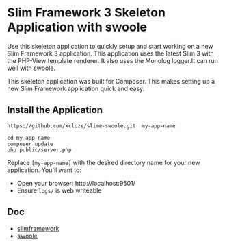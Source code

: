 # Slim Framework 3 Skeleton Application with swoole

Use this skeleton application to quickly setup and start working on a new Slim Framework 3 application. This application uses the latest Slim 3 with the PHP-View template renderer. It also uses the Monolog logger.It can run well with swoole.


This skeleton application was built for Composer. This makes setting up a new Slim Framework application quick and easy.

## Install the Application

```
https://github.com/kcloze/slime-swoole.git  my-app-name

cd my-app-name
composer update
php public/server.php

```

    
Replace `[my-app-name]` with the desired directory name for your new application. You'll want to:

* Open your browser: http://localhost:9501/
* Ensure `logs/` is web writeable

## Doc
* [slimframework](http://www.slimframework.com/docs/) 
* [swoole](http://www.swoole.com/) 





